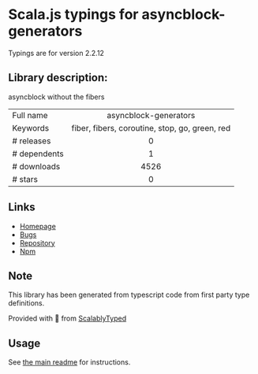 
# Scala.js typings for asyncblock-generators

Typings are for version 2.2.12

## Library description:
asyncblock without the fibers

|                    |                 |
| ------------------ | :-------------: |
| Full name          | asyncblock-generators |
| Keywords           | fiber, fibers, coroutine, stop, go, green, red |
| # releases         | 0 |
| # dependents       | 1 |
| # downloads        | 4526 |
| # stars            | 0 |

## Links
- [Homepage](https://github.com/scriby/asyncblock-generators)
- [Bugs](https://github.com/scriby/asyncblock-generators/issues)
- [Repository](https://github.com/scriby/asyncblock-generators)
- [Npm](https://www.npmjs.com/package/asyncblock-generators)
    


## Note
This library has been generated from typescript code from first party type definitions.

Provided with :purple_heart: from [ScalablyTyped](https://github.com/oyvindberg/ScalablyTyped)

## Usage
See [the main readme](../../readme.md) for instructions.


